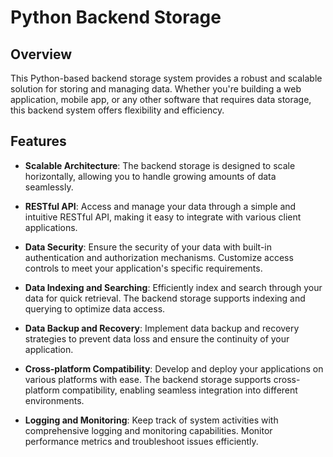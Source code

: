 # Python Backend Storage

## Overview

This Python-based backend storage system provides a robust and scalable solution for storing and managing data. Whether you're building a web application, mobile app, or any other software that requires data storage, this backend system offers flexibility and efficiency.

## Features

- **Scalable Architecture**: The backend storage is designed to scale horizontally, allowing you to handle growing amounts of data seamlessly.

- **RESTful API**: Access and manage your data through a simple and intuitive RESTful API, making it easy to integrate with various client applications.

- **Data Security**: Ensure the security of your data with built-in authentication and authorization mechanisms. Customize access controls to meet your application's specific requirements.

- **Data Indexing and Searching**: Efficiently index and search through your data for quick retrieval. The backend storage supports indexing and querying to optimize data access.

- **Data Backup and Recovery**: Implement data backup and recovery strategies to prevent data loss and ensure the continuity of your application.

- **Cross-platform Compatibility**: Develop and deploy your applications on various platforms with ease. The backend storage supports cross-platform compatibility, enabling seamless integration into different environments.

- **Logging and Monitoring**: Keep track of system activities with comprehensive logging and monitoring capabilities. Monitor performance metrics and troubleshoot issues efficiently.
